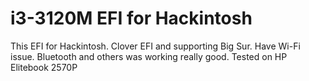 # i3-3120M EFI for Hackintosh

 This EFI for Hackintosh. Clover EFI and supporting 
 Big Sur.  Have Wi-Fi issue. Bluetooth and others was
 working really good. Tested on HP Elitebook 2570P
 
